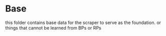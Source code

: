 # Base

this folder contains base data for the scraper to serve as the foundation. or things that cannot be learned from BPs or RPs
